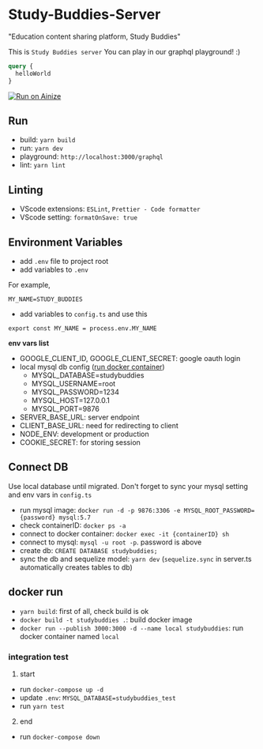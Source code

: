 # Study-Buddies-Server

"Education content sharing platform, Study Buddies"

This is `Study Buddies server`
You can play in our graphql playground! :)

```graphql
query {
  helloWorld
}
```

[![Run on Ainize](https://ainize-dev.herokuapp.com/images/run_on_ainize_button.svg)](https://master-study-buddies-server-angelhack-study-buddies.endpoint.dev.ainize.ai/graphql)

## Run

- build: `yarn build`
- run: `yarn dev`
- playground: `http://localhost:3000/graphql`
- lint: `yarn lint`

## Linting

- VScode extensions: `ESLint`, `Prettier - Code formatter`
- VScode setting: `formatOnSave: true`

## Environment Variables

- add `.env` file to project root
- add variables to `.env`

For example,

```
MY_NAME=STUDY_BUDDIES
```

- add variables to `config.ts` and use this

```
export const MY_NAME = process.env.MY_NAME
```

**env vars list**

- GOOGLE_CLIENT_ID, GOOGLE_CLIENT_SECRET: google oauth login
- local mysql db config ([run docker container](#connect-db))
  - MYSQL_DATABASE=studybuddies
  - MYSQL_USERNAME=root
  - MYSQL_PASSWORD=1234
  - MYSQL_HOST=127.0.0.1
  - MYSQL_PORT=9876
- SERVER_BASE_URL: server endpoint
- CLIENT_BASE_URL: need for redirecting to client
- NODE_ENV: development or production
- COOKIE_SECRET: for storing session

## Connect DB

Use local database until migrated.
Don't forget to sync your mysql setting and env vars in `config.ts`

- run mysql image: `docker run -d -p 9876:3306 -e MYSQL_ROOT_PASSWORD={password} mysql:5.7`
- check containerID: `docker ps -a`
- connect to docker container: `docker exec -it {containerID} sh`
- connect to mysql: `mysql -u root -p`. password is above
- create db: `CREATE DATABASE studybuddies;`
- sync the db and sequelize model: `yarn dev` (`sequelize.sync` in server.ts automatically creates tables to db)

## docker run

- `yarn build`: first of all, check build is ok
- `docker build -t studybuddies .`: build docker image
- `docker run --publish 3000:3000 -d --name local studybuddies`: run docker container named `local`

### integration test

1. start

- run `docker-compose up -d`
- update `.env`: `MYSQL_DATABASE=studybuddies_test`
- run `yarn test`

2. end

- run `docker-compose down`
